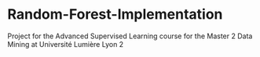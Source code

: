 # Random-Forest-Implementation
Project for the Advanced Supervised Learning course for the Master 2 Data Mining at Université Lumière Lyon 2
